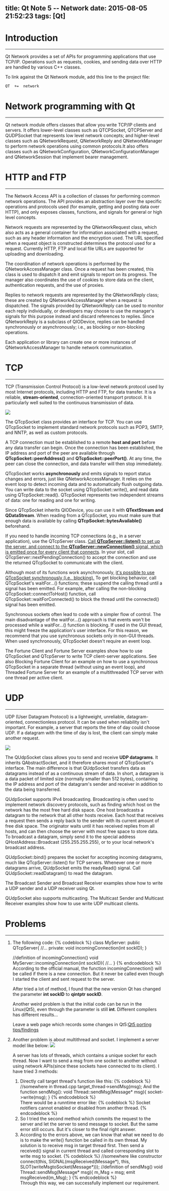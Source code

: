 title: Qt Note 5 -- Network
date: 2015-08-05 21:52:23
tags: [Qt]
---

# Introduction
---
Qt Network provides a set of APIs for programming applications that use TCP/IP. Operations such as requests, cookies, and sending data over HTTP are handled by various C++ classes.

To link against the Qt Network module, add this line to the project file:

	QT  +=  network

# Network programming with Qt
---
Qt network module offers classes that allow you write TCP/IP clients and servers. It offers lower-level classes such as QTCPSocket, QTCPServer and QUDPSocket that represents low level network concepts; and higher-level classes such as QNetworkRequest, QNetworkReply and QNetworkManager to perform network operations using common protocols.It also offers classes such as QNetworkConfiguration, QNetworkConfigurationManager and QNetworkSession that implement bearer management.

# HTTP and FTP
---
The Network Access API is a collection of classes for performing common network operations. The API provides an abstraction layer over the specific operations and protocols used (for example, getting and posting data over HTTP), and only exposes classes, functions, and signals for general or high level concepts.

Network requests are represented by the QNetworkRequest class, which also acts as a general container for information associated with a request, such as any header information and the encryption used. The URL specified when a request object is constructed determines the protocol used for a request. Currently HTTP, FTP and local file URLs are supported for uploading and downloading.

The coordination of network operations is performed by the QNetworkAccessManager class. Once a request has been created, this class is used to dispatch it and emit signals to report on its progress. The manager also coordinates the use of cookies to store data on the client, authentication requests, and the use of proxies.

Replies to network requests are represented by the QNetworkReply class; these are created by QNetworkAccessManager when a request is dispatched. The signals provided by QNetworkReply can be used to monitor each reply individually, or developers may choose to use the manager's signals for this purpose instead and discard references to replies. Since QNetworkReply is a subclass of QIODevice, replies can be handled synchronously or asynchronously; i.e., as blocking or non-blocking operations.

Each application or library can create one or more instances of QNetworkAccessManager to handle network communication.

# TCP
---
TCP (Transmission Control Protocol) is a low-level network protocol used by most Internet protocols, including HTTP and FTP, for data transfer. It is a reliable, **stream-oriented**, connection-oriented transport protocol. It is particularly well suited to the continuous transmission of data.

![](/img/QTCP.jpg)

The QTcpSocket class provides an interface for TCP. You can use QTcpSocket to implement standard network protocols such as POP3, SMTP, and NNTP, as well as custom protocols.

A TCP connection must be established to a remote **host and port** before any data transfer can begin. Once the connection has been established, the IP address and port of the peer are available through **QTcpSocket::peerAddress()** and **QTcpSocket::peerPort()**. At any time, the peer can close the connection, and data transfer will then stop immediately.

QTcpSocket works **asynchronously** and emits signals to report status changes and errors, just like QNetworkAccessManager. It relies on the event loop to detect incoming data and to automatically flush outgoing data. You can write data to the socket using QTcpSocket::write(), and read data using QTcpSocket::read(). QTcpSocket represents two independent streams of data: one for reading and one for writing.

Since QTcpSocket inherits QIODevice, you can use it with **QTextStream and QDataStream**. When reading from a QTcpSocket, you must make sure that enough data is available by calling **QTcpSocket::bytesAvailable()** beforehand.

If you need to handle incoming TCP connections (e.g., in a server application), use the QTcpServer class. <u>Call **QTcpServer::listen()** to set up the server, and connect to the **QTcpServer::newConnection()** signal, which is emitted once for every client that connects</u>. In your slot, call QTcpServer::nextPendingConnection() to accept the connection and use the returned QTcpSocket to communicate with the client.

Although most of its functions work asynchronously, <u>it's possible to use QTcpSocket synchronously (i.e., blocking).</u> To get blocking behavior, call QTcpSocket's waitFor...() functions; these suspend the calling thread until a signal has been emitted. For example, after calling the non-blocking QTcpSocket::connectToHost() function, call QTcpSocket::waitForConnected() to block the thread until the connected() signal has been emitted.

Synchronous sockets often lead to code with a simpler flow of control. The main disadvantage of the waitFor...() approach is that events won't be processed while a waitFor...() function is blocking. If used in the GUI thread, this might freeze the application's user interface. For this reason, we recommend that you use synchronous sockets only in non-GUI threads. When used synchronously, QTcpSocket doesn't require an event loop.

The Fortune Client and Fortune Server examples show how to use QTcpSocket and QTcpServer to write TCP client-server applications. See also Blocking Fortune Client for an example on how to use a synchronous QTcpSocket in a separate thread (without using an event loop), and Threaded Fortune Server for an example of a multithreaded TCP server with one thread per active client.

# UDP
---
UDP (User Datagram Protocol) is a lightweight, unreliable, datagram-oriented, connectionless protocol. It can be used when reliability isn't important. For example, a server that reports the time of day could choose UDP. If a datagram with the time of day is lost, the client can simply make another request.

![](/img/QUDP.jpg)

The QUdpSocket class allows you to send and receive **UDP datagrams**. It inherits QAbstractSocket, and it therefore shares most of QTcpSocket's interface. The main difference is that QUdpSocket transfers data as datagrams instead of as a continuous stream of data. In short, a datagram is a data packet of limited size (normally smaller than 512 bytes), containing the IP address and port of the datagram's sender and receiver in addition to the data being transferred.

QUdpSocket supports IPv4 broadcasting. Broadcasting is often used to implement network discovery protocols, such as finding which host on the network has the most free hard disk space. One host broadcasts a datagram to the network that all other hosts receive. Each host that receives a request then sends a reply back to the sender with its current amount of free disk space. The originator waits until it has received replies from all hosts, and can then choose the server with most free space to store data. To broadcast a datagram, simply send it to the special address QHostAddress::Broadcast (255.255.255.255), or to your local network's broadcast address.

QUdpSocket::bind() prepares the socket for accepting incoming datagrams, much like QTcpServer::listen() for TCP servers. Whenever one or more datagrams arrive, QUdpSocket emits the readyRead() signal. Call QUdpSocket::readDatagram() to read the datagram.

The Broadcast Sender and Broadcast Receiver examples show how to write a UDP sender and a UDP receiver using Qt.

QUdpSocket also supports multicasting. The Multicast Sender and Multicast Receiver examples show how to use write UDP multicast clients.

# Problems
---
1. The following code:
	{% codeblock %}	
	class MyServer: public QTcpServer{
		//...
	private:
		void incomingConnection(int sockID);
	}
	
	//definition of incomingConnection()
	void MyServer::incomingConnection(int sockID){
		//...
	}
	{% endcodeblock %}
	According to the official manual, the function incomingConnection() will be called if there is a new connection. But it never be called even though I started the client and sent request to the server.

	After tried a lot of method, I found that the new version Qt has changed the parameter **int sockID** to **qintptr sockID**.
	
	Another weird problem is that the initial code can be run in the Linux(Qt5), even through the parameter is still **int**. Different compilers has different results...
	
	Leave a web page which records some changes in Qt5:[Qt5 porting tips/findings](https://forum.qt.io/topic/21268/qt5-porting-tips-findings)
2. Another problem is about multithread and socket. I implement a server model like below:
	![](/img/serverModel.jpg)
	
	A server has lots of threads, which contains a unique socket for each thread. Now I want to send a msg from one socket to another without using network APIs(since these sockets have connected to its client). I have tried 3 methods:
	1. Directly call target thread's function like this:
		{% codeblock %}	
		//somewhere in thread.cpp
		target_thread->sendMsg(msg);
		And the function sendMsg():
		void Thread::sendMsg(Message* msg){
			socket->write(msg);
		}
		{% endcodeblock %}	
		There would be a runntime error like:
		{% codeblock %}	
		Socket notifiers cannot enabled or disabled from another thread.
		{% endcodeblock %}	
	2. So I tried the second method which commits the request to the server and let the server to send message to socket. But the same error still occurs. But it's closer to the final right answer. 
	3. According to the errors above, we can know that what we need to do is to make the write() function be called in its own thread. My solution is to receive msg in target thread first. Then send a received() signal in current thread and called corresponding slot to write msg to socket.
	{% codeblock %}	
	//somewhere like constructor
	connect(this, SIGNAL(msgReceived(Message*), this, SLOT(writeMsgtoSocket(Message*)));
	//definition of sendMsg()
	void Thread::sendMsg(Message* msg){
		m_Msg = msg;
		emit msgReceived(m_Msg);
	}
	{% endcodeblock %}	
	Through this way, we can successfully implement our requirement.

	
